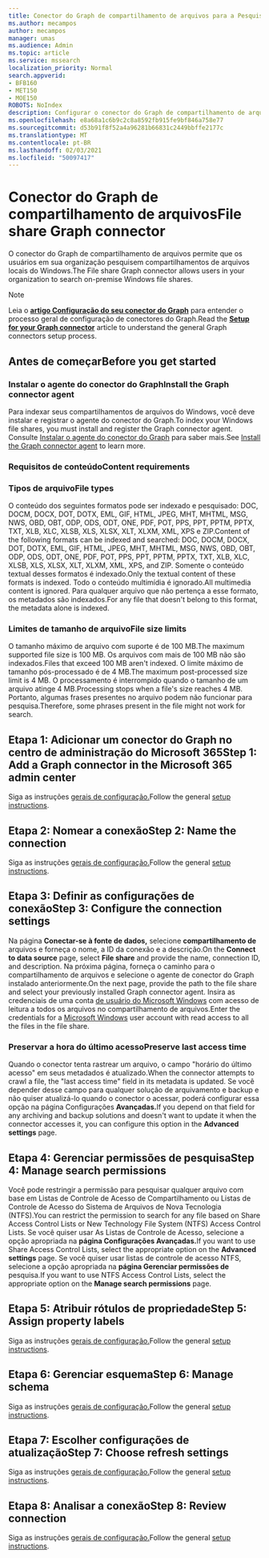 ```yaml
---
title: Conector do Graph de compartilhamento de arquivos para a Pesquisa da Microsoft
ms.author: mecampos
author: mecampos
manager: umas
ms.audience: Admin
ms.topic: article
ms.service: mssearch
localization_priority: Normal
search.appverid:
- BFB160
- MET150
- MOE150
ROBOTS: NoIndex
description: Configurar o conector do Graph de compartilhamento de arquivos para a Pesquisa da Microsoft
ms.openlocfilehash: e8a68a1c6b9c2c8a8592fb915fe9bf846a758e77
ms.sourcegitcommit: d53b91f8f52a4a96281b66831c2449bbffe2177c
ms.translationtype: MT
ms.contentlocale: pt-BR
ms.lasthandoff: 02/03/2021
ms.locfileid: "50097417"
---
```

<!---Previous ms.author: rusamai --->

# <a name="file-share-graph-connector"></a><span data-ttu-id="ff6ec-103">Conector do Graph de compartilhamento de arquivos</span><span class="sxs-lookup"><span data-stu-id="ff6ec-103">File share Graph connector</span></span>

<span data-ttu-id="ff6ec-104">O conector do Graph de compartilhamento de arquivos permite que os usuários em sua organização pesquisem compartilhamentos de arquivos locais do Windows.</span><span class="sxs-lookup"><span data-stu-id="ff6ec-104">The File share Graph connector allows users in your organization to search on-premise Windows file shares.</span></span>

> [!NOTE]
> <span data-ttu-id="ff6ec-105">Leia o [**artigo Configuração do seu conector do Graph**](configure-connector.md) para entender o processo geral de configuração de conectores do Graph.</span><span class="sxs-lookup"><span data-stu-id="ff6ec-105">Read the [**Setup for your Graph connector**](configure-connector.md) article to understand the general Graph connectors setup process.</span></span>

## <a name="before-you-get-started"></a><span data-ttu-id="ff6ec-106">Antes de começar</span><span class="sxs-lookup"><span data-stu-id="ff6ec-106">Before you get started</span></span>

### <a name="install-the-graph-connector-agent"></a><span data-ttu-id="ff6ec-107">Instalar o agente do conector do Graph</span><span class="sxs-lookup"><span data-stu-id="ff6ec-107">Install the Graph connector agent</span></span>

<span data-ttu-id="ff6ec-108">Para indexar seus compartilhamentos de arquivos do Windows, você deve instalar e registrar o agente do conector do Graph.</span><span class="sxs-lookup"><span data-stu-id="ff6ec-108">To index your Windows file shares, you must install and register the Graph connector agent.</span></span> <span data-ttu-id="ff6ec-109">Consulte [Instalar o agente do conector do Graph](on-prem-agent.md) para saber mais.</span><span class="sxs-lookup"><span data-stu-id="ff6ec-109">See [Install the Graph connector agent](on-prem-agent.md) to learn more.</span></span>  

### <a name="content-requirements"></a><span data-ttu-id="ff6ec-110">Requisitos de conteúdo</span><span class="sxs-lookup"><span data-stu-id="ff6ec-110">Content requirements</span></span>

### <a name="file-types"></a><span data-ttu-id="ff6ec-111">Tipos de arquivo</span><span class="sxs-lookup"><span data-stu-id="ff6ec-111">File types</span></span>

<span data-ttu-id="ff6ec-112">O conteúdo dos seguintes formatos pode ser indexado e pesquisado: DOC, DOCM, DOCX, DOT, DOTX, EML, GIF, HTML, JPEG, MHT, MHTML, MSG, NWS, OBD, OBT, ODP, ODS, ODT, ONE, PDF, POT, PPS, PPT, PPTM, PPTX, TXT, XLB, XLC, XLSB, XLS, XLSX, XLT, XLXM, XML, XPS e ZIP.</span><span class="sxs-lookup"><span data-stu-id="ff6ec-112">Content of the following formats can be indexed and searched: DOC, DOCM, DOCX, DOT, DOTX, EML, GIF, HTML, JPEG, MHT, MHTML, MSG, NWS, OBD, OBT, ODP, ODS, ODT, ONE, PDF, POT, PPS, PPT, PPTM, PPTX, TXT, XLB, XLC, XLSB, XLS, XLSX, XLT, XLXM, XML, XPS, and ZIP.</span></span> <span data-ttu-id="ff6ec-113">Somente o conteúdo textual desses formatos é indexado.</span><span class="sxs-lookup"><span data-stu-id="ff6ec-113">Only the textual content of these formats is indexed.</span></span> <span data-ttu-id="ff6ec-114">Todo o conteúdo multimídia é ignorado.</span><span class="sxs-lookup"><span data-stu-id="ff6ec-114">All multimedia content is ignored.</span></span> <span data-ttu-id="ff6ec-115">Para qualquer arquivo que não pertença a esse formato, os metadados são indexados.</span><span class="sxs-lookup"><span data-stu-id="ff6ec-115">For any file that doesn't belong to this format, the metadata alone is indexed.</span></span>

### <a name="file-size-limits"></a><span data-ttu-id="ff6ec-116">Limites de tamanho de arquivo</span><span class="sxs-lookup"><span data-stu-id="ff6ec-116">File size limits</span></span>

<span data-ttu-id="ff6ec-117">O tamanho máximo de arquivo com suporte é de 100 MB.</span><span class="sxs-lookup"><span data-stu-id="ff6ec-117">The maximum supported file size is 100 MB.</span></span> <span data-ttu-id="ff6ec-118">Os arquivos com mais de 100 MB não são indexados.</span><span class="sxs-lookup"><span data-stu-id="ff6ec-118">Files that exceed 100 MB aren't indexed.</span></span> <span data-ttu-id="ff6ec-119">O limite máximo de tamanho pós-processado é de 4 MB.</span><span class="sxs-lookup"><span data-stu-id="ff6ec-119">The maximum post-processed size limit is 4 MB.</span></span> <span data-ttu-id="ff6ec-120">O processamento é interrompido quando o tamanho de um arquivo atinge 4 MB.</span><span class="sxs-lookup"><span data-stu-id="ff6ec-120">Processing stops when a file's size reaches 4 MB.</span></span> <span data-ttu-id="ff6ec-121">Portanto, algumas frases presentes no arquivo podem não funcionar para pesquisa.</span><span class="sxs-lookup"><span data-stu-id="ff6ec-121">Therefore, some phrases present in the file might not work for search.</span></span>

## <a name="step-1-add-a-graph-connector-in-the-microsoft-365-admin-center"></a><span data-ttu-id="ff6ec-122">Etapa 1: Adicionar um conector do Graph no centro de administração do Microsoft 365</span><span class="sxs-lookup"><span data-stu-id="ff6ec-122">Step 1: Add a Graph connector in the Microsoft 365 admin center</span></span>

<span data-ttu-id="ff6ec-123">Siga as instruções [gerais de configuração.](https://docs.microsoft.com/microsoftsearch/configure-connector)</span><span class="sxs-lookup"><span data-stu-id="ff6ec-123">Follow the general [setup instructions](https://docs.microsoft.com/microsoftsearch/configure-connector).</span></span>
<!---If the above phrase does not apply, delete it and insert specific details for your data source that are different from general setup instructions.-->

## <a name="step-2-name-the-connection"></a><span data-ttu-id="ff6ec-124">Etapa 2: Nomear a conexão</span><span class="sxs-lookup"><span data-stu-id="ff6ec-124">Step 2: Name the connection</span></span>

<span data-ttu-id="ff6ec-125">Siga as instruções [gerais de configuração.](https://docs.microsoft.com/microsoftsearch/configure-connector)</span><span class="sxs-lookup"><span data-stu-id="ff6ec-125">Follow the general [setup instructions](https://docs.microsoft.com/microsoftsearch/configure-connector).</span></span>
<!---If the above phrase does not apply, delete it and insert specific details for your data source that are different from general setup instructions.-->

## <a name="step-3-configure-the-connection-settings"></a><span data-ttu-id="ff6ec-126">Etapa 3: Definir as configurações de conexão</span><span class="sxs-lookup"><span data-stu-id="ff6ec-126">Step 3: Configure the connection settings</span></span>

<span data-ttu-id="ff6ec-127">Na página **Conectar-se à fonte de dados,** selecione **compartilhamento de** arquivos e forneça o nome, a ID da conexão e a descrição.</span><span class="sxs-lookup"><span data-stu-id="ff6ec-127">On the **Connect to data source** page, select **File share** and provide the name, connection ID, and description.</span></span> <span data-ttu-id="ff6ec-128">Na próxima página, forneça o caminho para o compartilhamento de arquivos e selecione o agente de conector do Graph instalado anteriormente.</span><span class="sxs-lookup"><span data-stu-id="ff6ec-128">On the next page, provide the path to the file share and select your previously installed Graph connector agent.</span></span> <span data-ttu-id="ff6ec-129">Insira as credenciais de uma conta [de usuário do Microsoft Windows](https://microsoft.com/windows) com acesso de leitura a todos os arquivos no compartilhamento de arquivos.</span><span class="sxs-lookup"><span data-stu-id="ff6ec-129">Enter the credentials for a [Microsoft Windows](https://microsoft.com/windows) user account with read access to all the files in the file share.</span></span>

### <a name="preserve-last-access-time"></a><span data-ttu-id="ff6ec-130">Preservar a hora do último acesso</span><span class="sxs-lookup"><span data-stu-id="ff6ec-130">Preserve last access time</span></span>

<span data-ttu-id="ff6ec-131">Quando o conector tenta rastrear um arquivo, o campo "horário do último acesso" em seus metadados é atualizado.</span><span class="sxs-lookup"><span data-stu-id="ff6ec-131">When the connector attempts to crawl a file, the "last access time" field in its metadata is updated.</span></span> <span data-ttu-id="ff6ec-132">Se você depender desse campo para qualquer solução de arquivamento e backup e não quiser atualizá-lo quando o conector o acessar, poderá configurar essa opção na página Configurações **Avançadas.**</span><span class="sxs-lookup"><span data-stu-id="ff6ec-132">If you depend on that field for any archiving and backup solutions and doesn't want to update it when the connector accesses it, you can configure this option in the **Advanced settings** page.</span></span>

## <a name="step-4-manage-search-permissions"></a><span data-ttu-id="ff6ec-133">Etapa 4: Gerenciar permissões de pesquisa</span><span class="sxs-lookup"><span data-stu-id="ff6ec-133">Step 4: Manage search permissions</span></span>

<span data-ttu-id="ff6ec-134">Você pode restringir a permissão para pesquisar qualquer arquivo com base em Listas de Controle de Acesso de Compartilhamento ou Listas de Controle de Acesso do Sistema de Arquivos de Nova Tecnologia (NTFS).</span><span class="sxs-lookup"><span data-stu-id="ff6ec-134">You can restrict the permission to search for any file based on Share Access Control Lists or New Technology File System (NTFS) Access Control Lists.</span></span> <span data-ttu-id="ff6ec-135">Se você quiser usar As Listas de Controle de Acesso, selecione a opção apropriada na **página Configurações Avançadas.**</span><span class="sxs-lookup"><span data-stu-id="ff6ec-135">If you want to use Share Access Control Lists, select the appropriate option on the **Advanced settings** page.</span></span> <span data-ttu-id="ff6ec-136">Se você quiser usar listas de controle de acesso NTFS, selecione a opção apropriada na **página Gerenciar permissões de** pesquisa.</span><span class="sxs-lookup"><span data-stu-id="ff6ec-136">If you want to use NTFS Access Control Lists, select the appropriate option on the **Manage search permissions** page.</span></span>

## <a name="step-5-assign-property-labels"></a><span data-ttu-id="ff6ec-137">Etapa 5: Atribuir rótulos de propriedade</span><span class="sxs-lookup"><span data-stu-id="ff6ec-137">Step 5: Assign property labels</span></span>

<span data-ttu-id="ff6ec-138">Siga as instruções [gerais de configuração.](https://docs.microsoft.com/microsoftsearch/configure-connector)</span><span class="sxs-lookup"><span data-stu-id="ff6ec-138">Follow the general [setup instructions](https://docs.microsoft.com/microsoftsearch/configure-connector).</span></span>
<!---If the above phrase does not apply, delete it and insert specific details for your data source that are different from general setup instructions.-->

## <a name="step-6-manage-schema"></a><span data-ttu-id="ff6ec-139">Etapa 6: Gerenciar esquema</span><span class="sxs-lookup"><span data-stu-id="ff6ec-139">Step 6: Manage schema</span></span>

<span data-ttu-id="ff6ec-140">Siga as instruções [gerais de configuração.](https://docs.microsoft.com/microsoftsearch/configure-connector)</span><span class="sxs-lookup"><span data-stu-id="ff6ec-140">Follow the general [setup instructions](https://docs.microsoft.com/microsoftsearch/configure-connector).</span></span>
<!---If the above phrase does not apply, delete it and insert specific details for your data source that are different from general setup instructions.-->

## <a name="step-7-choose-refresh-settings"></a><span data-ttu-id="ff6ec-141">Etapa 7: Escolher configurações de atualização</span><span class="sxs-lookup"><span data-stu-id="ff6ec-141">Step 7: Choose refresh settings</span></span>

<span data-ttu-id="ff6ec-142">Siga as instruções [gerais de configuração.](https://docs.microsoft.com/microsoftsearch/configure-connector)</span><span class="sxs-lookup"><span data-stu-id="ff6ec-142">Follow the general [setup instructions](https://docs.microsoft.com/microsoftsearch/configure-connector).</span></span>
<!---If the above phrase does not apply, delete it and insert specific details for your data source that are different from general setup instructions.-->

## <a name="step-8-review-connection"></a><span data-ttu-id="ff6ec-143">Etapa 8: Analisar a conexão</span><span class="sxs-lookup"><span data-stu-id="ff6ec-143">Step 8: Review connection</span></span>

<span data-ttu-id="ff6ec-144">Siga as instruções [gerais de configuração.](https://docs.microsoft.com/microsoftsearch/configure-connector)</span><span class="sxs-lookup"><span data-stu-id="ff6ec-144">Follow the general [setup instructions](https://docs.microsoft.com/microsoftsearch/configure-connector).</span></span>
<!---If the above phrase does not apply, delete it and insert specific details for your data source that are different from general setup 
instructions.-->

<!---## Troubleshooting-->
<!---Insert troubleshooting recommendations for this data source-->

<!---## Limitations-->
<!---Insert limitations for this data source-->
